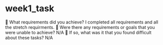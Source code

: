 # week1_task

🎯 What requirements did you achieve?
I completed all requirements and all the stretch requirments.
🎯 Were there any requirements or goals that you were unable to achieve?
N/A
🎯 If so, what was it that you found difficult about these tasks?
N/A
